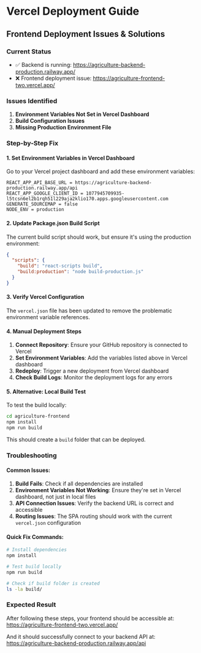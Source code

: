 # Vercel Deployment Guide

## Frontend Deployment Issues & Solutions

### Current Status
- ✅ Backend is running: https://agriculture-backend-production.railway.app/
- ❌ Frontend deployment issue: https://agriculture-frontend-two.vercel.app/

### Issues Identified

1. **Environment Variables Not Set in Vercel Dashboard**
2. **Build Configuration Issues**
3. **Missing Production Environment File**

### Step-by-Step Fix

#### 1. Set Environment Variables in Vercel Dashboard

Go to your Vercel project dashboard and add these environment variables:

```
REACT_APP_API_BASE_URL = https://agriculture-backend-production.railway.app/api
REACT_APP_GOOGLE_CLIENT_ID = 1077945709935-l5tcsn6el2b1rqh51l229aja2klio170.apps.googleusercontent.com
GENERATE_SOURCEMAP = false
NODE_ENV = production
```

#### 2. Update Package.json Build Script

The current build script should work, but ensure it's using the production environment:

```json
{
  "scripts": {
    "build": "react-scripts build",
    "build:production": "node build-production.js"
  }
}
```

#### 3. Verify Vercel Configuration

The `vercel.json` file has been updated to remove the problematic environment variable references.

#### 4. Manual Deployment Steps

1. **Connect Repository**: Ensure your GitHub repository is connected to Vercel
2. **Set Environment Variables**: Add the variables listed above in Vercel dashboard
3. **Redeploy**: Trigger a new deployment from Vercel dashboard
4. **Check Build Logs**: Monitor the deployment logs for any errors

#### 5. Alternative: Local Build Test

To test the build locally:

```bash
cd agriculture-frontend
npm install
npm run build
```

This should create a `build` folder that can be deployed.

### Troubleshooting

#### Common Issues:

1. **Build Fails**: Check if all dependencies are installed
2. **Environment Variables Not Working**: Ensure they're set in Vercel dashboard, not just in local files
3. **API Connection Issues**: Verify the backend URL is correct and accessible
4. **Routing Issues**: The SPA routing should work with the current `vercel.json` configuration

#### Quick Fix Commands:

```bash
# Install dependencies
npm install

# Test build locally
npm run build

# Check if build folder is created
ls -la build/
```

### Expected Result

After following these steps, your frontend should be accessible at:
https://agriculture-frontend-two.vercel.app/

And it should successfully connect to your backend API at:
https://agriculture-backend-production.railway.app/api
